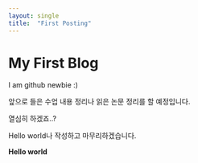 ```yaml
---
layout: single
title:  "First Posting"
---
```


# My First Blog

I am github newbie :)

앞으로 들은 수업 내용 정리나 읽은 논문 정리를 할 예정입니다.

열심히 하겠죠..?

Hello world나 작성하고 마무리하겠습니다.

**Hello world**
